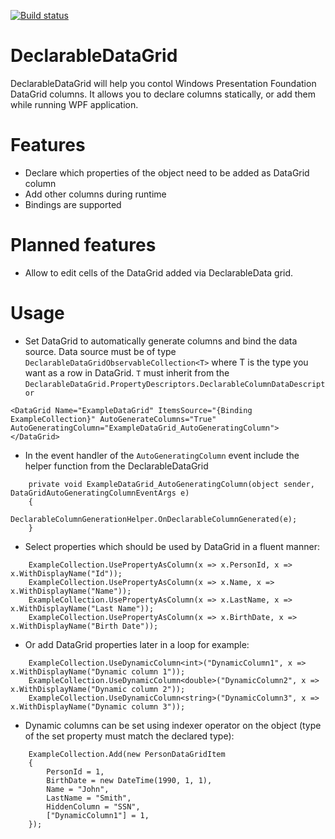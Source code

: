[![Build status](https://ci.appveyor.com/api/projects/status/qjelyyf8s3ue2wjm?svg=true)](https://ci.appveyor.com/project/andrew-dddd/declarabledatagrid)

# DeclarableDataGrid

DeclarableDataGrid will help you contol Windows Presentation Foundation DataGrid columns. It allows you to declare columns statically, or add them while running WPF application. 

# Features

- Declare which properties of the object need to be added as DataGrid column
- Add other columns during runtime
- Bindings are supported

# Planned features
- Allow to edit cells of the DataGrid added via DeclarableData grid. 

# Usage
- Set DataGrid to automatically generate columns and bind the data source. Data source must be of type `DeclarableDataGridObservableCollection<T>` where T is the type you want as a row in DataGrid. `T` must inherit from the `DeclarableDataGrid.PropertyDescriptors.DeclarableColumnDataDescriptor`
```
<DataGrid Name="ExampleDataGrid" ItemsSource="{Binding ExampleCollection}" AutoGenerateColumns="True" AutoGeneratingColumn="ExampleDataGrid_AutoGeneratingColumn"></DataGrid>
```
- In the event handler of the `AutoGeneratingColumn` event include the helper function from the DeclarableDataGrid
```
    private void ExampleDataGrid_AutoGeneratingColumn(object sender, DataGridAutoGeneratingColumnEventArgs e)
    {
        DeclarableColumnGenerationHelper.OnDeclarableColumnGenerated(e);
    }
```

- Select properties which should be used by DataGrid in a fluent manner:

```
    ExampleCollection.UsePropertyAsColumn(x => x.PersonId, x => x.WithDisplayName("Id"));
    ExampleCollection.UsePropertyAsColumn(x => x.Name, x => x.WithDisplayName("Name"));
    ExampleCollection.UsePropertyAsColumn(x => x.LastName, x => x.WithDisplayName("Last Name"));
    ExampleCollection.UsePropertyAsColumn(x => x.BirthDate, x => x.WithDisplayName("Birth Date"));
````

- Or add DataGrid properties later in a loop for example: 
```
    ExampleCollection.UseDynamicColumn<int>("DynamicColumn1", x => x.WithDisplayName("Dynamic column 1"));
    ExampleCollection.UseDynamicColumn<double>("DynamicColumn2", x => x.WithDisplayName("Dynamic column 2"));
    ExampleCollection.UseDynamicColumn<string>("DynamicColumn3", x => x.WithDisplayName("Dynamic column 3"));
```

- Dynamic columns can be set using indexer operator on the object (type of the set property must match the declared type):
```
    ExampleCollection.Add(new PersonDataGridItem
    {
        PersonId = 1,
        BirthDate = new DateTime(1990, 1, 1),
        Name = "John",
        LastName = "Smith",
        HiddenColumn = "SSN",
        ["DynamicColumn1"] = 1,
    });
```